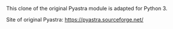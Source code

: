 This clone of the original Pyastra module is adapted for Python 3.

Site of original Pyastra: https://pyastra.sourceforge.net/
